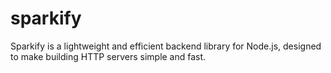 # sparkify

Sparkify is a lightweight and efficient backend library for Node.js,
designed to make building HTTP servers simple and fast.
